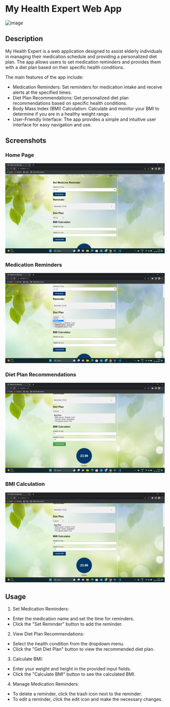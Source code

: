 # My Health Expert Web App

![image](https://drive.google.com/file/d/11LdLY4RTbc6Cg9bCLSEHCFO9vHffnIOz/view?usp=drive_link)

## Description
My Health Expert is a web application designed to assist elderly individuals in managing their medication schedule and providing a personalized diet plan. The app allows users to set medication reminders and provides them with a diet plan based on their specific health conditions.

The main features of the app include:
- Medication Reminders: Set reminders for medication intake and receive alerts at the specified times.
- Diet Plan Recommendations: Get personalized diet plan recommendations based on specific health conditions.
- Body Mass Index (BMI) Calculation: Calculate and monitor your BMI to determine if you are in a healthy weight range.
- User-Friendly Interface: The app provides a simple and intuitive user interface for easy navigation and use.

## Screenshots

### Home Page
![Home Page](home.png)

### Medication Reminders
![Medication Reminders](/med.png)

### Diet Plan Recommendations
![Diet Plan Recommendations](/diet.png)

### BMI Calculation
![BMI Calculation](/bmi.png)

## Usage
1. Set Medication Reminders:
- Enter the medication name and set the time for reminders.
- Click the "Set Reminder" button to add the reminder.
2. View Diet Plan Recommendations:
- Select the health condition from the dropdown menu.
- Click the "Get Diet Plan" button to view the recommended diet plan.
3. Calculate BMI:
- Enter your weight and height in the provided input fields.
- Click the "Calculate BMI" button to see the calculated BMI.
4. Manage Medication Reminders:
- To delete a reminder, click the trash icon next to the reminder.
- To edit a reminder, click the edit icon and make the necessary changes.
